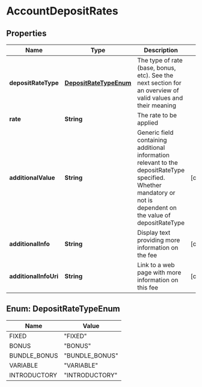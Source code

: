 # AccountDepositRates

## Properties
Name | Type | Description | Notes
------------ | ------------- | ------------- | -------------
**depositRateType** | [**DepositRateTypeEnum**](#DepositRateTypeEnum) | The type of rate (base, bonus, etc). See the next section for an overview of valid values and their meaning | 
**rate** | **String** | The rate to be applied | 
**additionalValue** | **String** | Generic field containing additional information relevant to the depositRateType specified. Whether mandatory or not is dependent on the value of depositRateType |  [optional]
**additionalInfo** | **String** | Display text providing more information on the fee |  [optional]
**additionalInfoUri** | **String** | Link to a web page with more information on this fee |  [optional]

<a name="DepositRateTypeEnum"></a>
## Enum: DepositRateTypeEnum
Name | Value
---- | -----
FIXED | &quot;FIXED&quot;
BONUS | &quot;BONUS&quot;
BUNDLE_BONUS | &quot;BUNDLE_BONUS&quot;
VARIABLE | &quot;VARIABLE&quot;
INTRODUCTORY | &quot;INTRODUCTORY&quot;
